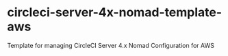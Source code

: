 # circleci-server-4x-nomad-template-aws
Template for managing CircleCI Server 4.x Nomad Configuration for AWS
